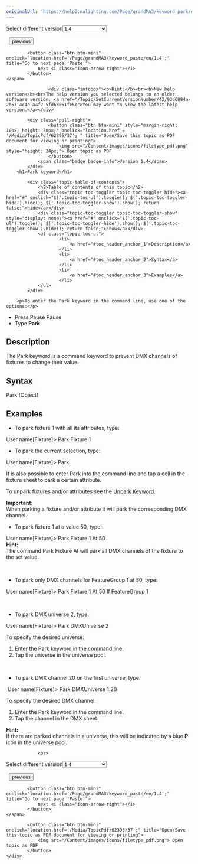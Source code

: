 ```yaml
---
originalUrl: 'https://help2.malighting.com/Page/grandMA3/keyword_park/en/1.4'
---
```


<div class="topic-navigation">

<div class="pull-right">
	<span class="pull-left">


<div class="pull-left">
<form action="/Topic/SetCurrentVersionNumber" class="form-inline" id="frmTagSelector" method="post">	<span class="form-mini">
		<div class="input-prepend"><span class="add-on">Select different version</span><select autocomplete="off" id="versionNumberId" name="versionNumberId" onchange="$(this).closest('#frmTagSelector').submit();" style="width: 120px;"><option value="">- latest -</option>
<option value="10">1.0</option>
<option value="32">1.1</option>
<option value="35">1.2</option>
<option value="36">1.3</option>
<option selected="selected" value="37">1.4</option>
<option value="38">1.5</option>
<option value="39">1.6</option>
<option value="40">1.7</option>
<option value="42">1.8</option>
<option value="43">1.9</option>
</select></div>
		<input data-val="true" data-val-number="The field Int32 must be a number." data-val-required="The Int32 field is required." id="ProductId" name="ProductId" type="hidden" value="16">
		<input id="CurrentGuid" name="CurrentGuid" type="hidden" value="93d6094a-2d53-4c4e-a4f2-5fd63051fe5c">
	</span>
</form></div>&nbsp;	</span>
	<span class="pull-right" style="white-space: nowrap;">
			<button class="btn btn-mini" onclick="location.href='/Page/grandMA3/keyword_part/en/1.4'; " title="Go to previous page 'Part'">
				<i class="icon-arrow-left"></i> previous
			</button>

			<button class="btn btn-mini" onclick="location.href='/Page/grandMA3/keyword_paste/en/1.4';" title="Go to next page 'Paste'">
				next <i class="icon-arrow-right"></i> 
			</button>
	</span>
</div>
<div class="clear-fix" style="margin-bottom: 10px"></div>
</div>

					<div class="infobox"><b>Hint:</b><br><b>New help version</b><br>The help version you selected belongs to an older software version. <a href="/Topic/SetCurrentVersionNumber/43/93d6094a-2d53-4c4e-a4f2-5fd63051fe5c">You may want to view the latest help version.</a></div>

			<div class="pull-right">
					<button class="btn btn-mini" style="margin-right: 10px; height: 30px;" onclick="location.href = '/Media/TopicPdf/62395/37'; " title="Open/Save this topic as PDF document for viewing or printing">
						<img src="/Content/images/icons/filetype_pdf.png" style="height: 24px;"> Open topic as PDF
					</button>
				<span class="badge badge-info">Version 1.4</span>
			</div>
		<h1>Park keyword</h1>

			<div class="topic-table-of-contents">
				<h2>Table of contents of this topic</h2>
				<div class="topic-toc-toggler topic-toc-toggler-hide"><a href="#" onclick="$('.topic-toc-ul').toggle(); $('.topic-toc-toggler-hide').hide(); $('.topic-toc-toggler-show').show(); return false;">hide</a></div>
				<div class="topic-toc-toggler topic-toc-toggler-show" style="display: none;"><a href="#" onclick="$('.topic-toc-ul').toggle(); $('.topic-toc-toggler-hide').show(); $('.topic-toc-toggler-show').hide(); return false;">show</a></div>
				<ul class="topic-toc-ul">
						<li>
							<a href="#toc_header_anchor_1">Description</a>
						</li>
						<li>
							<a href="#toc_header_anchor_2">Syntax</a>
						</li>
						<li>
							<a href="#toc_header_anchor_3">Examples</a>
						</li>
				</ul>
			</div>

		<p>To enter the Park keyword in the command line, use one of the options:</p>

<ul>
	<li>Press <span class="hardkey">Pause</span> <span class="hardkey">Pause</span></li>
	<li>Type <strong>Park</strong></li>
</ul>

<a name="toc_header_anchor_1" id="toc_header_anchor_1" class="topic-toc-item"></a><h2>Description</h2>

<p>The Park keyword is a command keyword to prevent DMX channels of fixtures to change their value.</p>

<a name="toc_header_anchor_2" id="toc_header_anchor_2" class="topic-toc-item"></a><h2>Syntax</h2>

<p><span class="syntax">Park [Object]</span></p>

<a name="toc_header_anchor_3" id="toc_header_anchor_3" class="topic-toc-item"></a><h2>Examples</h2>

<ul>
	<li>To park fixture 1 with all its attributes, type:</li>
</ul>

<div class="cl_input">User name[Fixture]&gt; Park Fixture 1</div>

<ul>
	<li>To park the current selection, type:</li>
</ul>

<div class="cl_input">User name[Fixture]&gt;&nbsp;Park</div>

<p>It is also possible to enter Park into the command line and tap a cell in the fixture sheet to park a certain attribute.</p>

<p>To unpark fixtures and/or attributes see the <a href="/Topic/9c80fab0-6a64-4e0b-9665-7d23a4b82d56">Unpark Keyword</a>.</p>

<div class="important"><strong>Important:</strong><br>
When parking a fixture and/or attribute it will park the corresponding DMX channel.</div>

<ul>
	<li>To park fixture 1 at a value 50, type:</li>
</ul>

<div class="cl_input">User name[Fixture]&gt; Park Fixture 1 At 50</div>

<div class="tip"><strong>Hint:</strong><br>
The command Park Fixture At will park all DMX channels of the fixture to the set value.</div>

<p>&nbsp;</p>

<ul>
	<li>To park only DMX channels for FeatureGroup 1 at 50, type:</li>
</ul>

<div class="cl_input">User name[Fixture]&gt; Park Fixture 1 At 50 If FeatureGroup 1</div>

<p>&nbsp;</p>

<ul>
	<li>To park DMX universe 2, type:</li>
</ul>

<div class="cl_input">User name[Fixture]&gt; Park DMXUniverse 2</div>

<p>To specify the desired universe:</p>

<ol>
	<li>Enter the Park keyword in the command line.</li>
	<li>Tap the universe in the universe pool.</li>
</ol>

<p>&nbsp;</p>

<ul>
	<li>To park DMX channel 20 on the first universe, type:</li>
</ul>

<div class="cl_input">&nbsp;User name[Fixture]&gt; Park DMXUniverse 1.20</div>

<p>To specify the desired DMX channel:</p>

<ol>
	<li>Enter the Park keyword in the command line.</li>
	<li>Tap the channel in the DMX sheet.</li>
</ol>

<div class="tip"><strong>Hint:</strong><br>
If there are parked channels in a universe, this will be indicated by a blue&nbsp;<strong>P</strong> icon in the universe pool.</div>


				<br>
<div class="topic-navigation">

<div class="pull-right">
	<span class="pull-left">


<div class="pull-left">
<form action="/Topic/SetCurrentVersionNumber" class="form-inline" id="frmTagSelector" method="post">	<span class="form-mini">
		<div class="input-prepend"><span class="add-on">Select different version</span><select autocomplete="off" id="versionNumberId" name="versionNumberId" onchange="$(this).closest('#frmTagSelector').submit();" style="width: 120px;"><option value="">- latest -</option>
<option value="10">1.0</option>
<option value="32">1.1</option>
<option value="35">1.2</option>
<option value="36">1.3</option>
<option selected="selected" value="37">1.4</option>
<option value="38">1.5</option>
<option value="39">1.6</option>
<option value="40">1.7</option>
<option value="42">1.8</option>
<option value="43">1.9</option>
</select></div>
		<input data-val="true" data-val-number="The field Int32 must be a number." data-val-required="The Int32 field is required." id="ProductId" name="ProductId" type="hidden" value="16">
		<input id="CurrentGuid" name="CurrentGuid" type="hidden" value="93d6094a-2d53-4c4e-a4f2-5fd63051fe5c">
	</span>
</form></div>&nbsp;	</span>
	<span class="pull-right" style="white-space: nowrap;">
			<button class="btn btn-mini" onclick="location.href='/Page/grandMA3/keyword_part/en/1.4'; " title="Go to previous page 'Part'">
				<i class="icon-arrow-left"></i> previous
			</button>

			<button class="btn btn-mini" onclick="location.href='/Page/grandMA3/keyword_paste/en/1.4';" title="Go to next page 'Paste'">
				next <i class="icon-arrow-right"></i> 
			</button>
	</span>
</div>
	<div class="clear-fix"></div>
	<div class="pull-right">
	
			<button class="btn btn-mini" onclick="location.href='/Media/TopicPdf/62395/37';" title="Open/Save this topic as PDF document for viewing or printing">
				<img src="/Content/images/icons/filetype_pdf.png"> Open topic as PDF
			</button>
	</div>
<div class="clear-fix" style="margin-bottom: 10px"></div>
</div>

	
